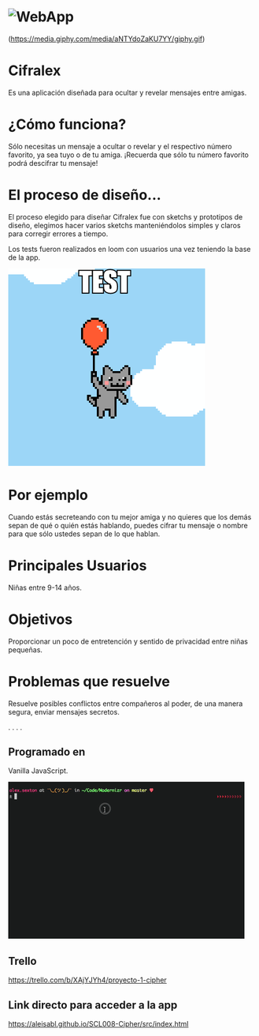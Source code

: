 # ![WebApp](https://images.unsplash.com/photo-1500995617113-cf789362a3e1?ixlib=rb-1.2.1&ixid=eyJhcHBfaWQiOjEyMDd9&auto=format&fit=crop&w=750&q=80)
(https://media.giphy.com/media/aNTYdoZaKU7YY/giphy.gif)

  # Cifralex
  Es una aplicación diseñada para ocultar y revelar mensajes entre amigas.


  # ¿Cómo funciona?
  Sólo necesitas un mensaje a ocultar o revelar y el respectivo número favorito, ya sea tuyo o de tu amiga. ¡Recuerda que sólo tu número favorito podrá descifrar tu mensaje!
  
  # El proceso de diseño...
  El proceso elegido para diseñar Cifralex fue con sketchs y prototipos de diseño, elegimos hacer varios sketchs manteniéndolos simples y claros para corregir errores a tiempo.

  Los tests fueron realizados en loom con usuarios una vez teniendo la base de la app.

  ![](giphytest.gif)

  # Por ejemplo
  Cuando estás secreteando con tu mejor amiga y no quieres que los demás sepan de qué o quién estás hablando, puedes cifrar tu mensaje o nombre para que sólo ustedes sepan de lo que hablan.

  # Principales Usuarios
  Niñas entre 9-14 años.

  # Objetivos
  Proporcionar un poco de entretención y sentido de privacidad entre niñas pequeñas.

  # Problemas que resuelve
  Resuelve posibles conflictos entre compañeros al poder, de una manera segura, enviar mensajes secretos. 
  
  .
  .
  .
  .
  
## Programado en
   Vanilla JavaScript.

![](giphy.gif)

## Trello
https://trello.com/b/XAjYJYh4/proyecto-1-cipher

## Link directo para acceder a la app
  https://aleisabl.github.io/SCL008-Cipher/src/index.html
